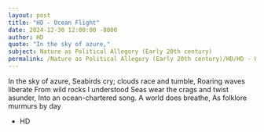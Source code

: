 ```yaml
---
layout: post
title: "HD - Ocean Flight"
date: 2024-12-30 12:00:00 -0000
author: HD
quote: "In the sky of azure,"
subject: Nature as Political Allegory (Early 20th century)
permalink: /Nature as Political Allegory (Early 20th century)/HD/HD - Ocean Flight
---
```


In the sky of azure,
Seabirds cry; clouds race and tumble,
Roaring waves liberate
From wild rocks I understood
Seas wear the crags and twist asunder,
Into an ocean-chartered song.
A world does breathe,
As folklore murmurs by day

- HD
